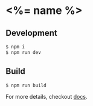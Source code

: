 # <%= name %>

## Development

```bash
$ npm i
$ npm run dev
```

## Build

``` bash
$ npm run build
```

For more details, checkout [docs](https://github.com/ant-ife/create-h5-app).
